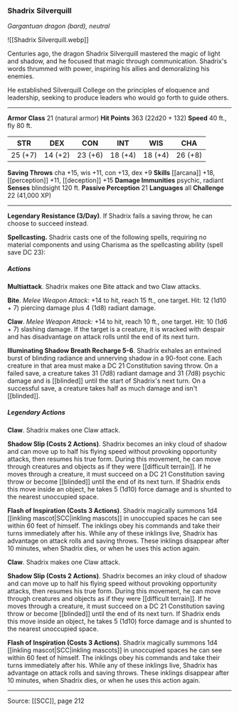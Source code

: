 ### Shadrix Silverquill
_Gargantuan dragon (bard), neutral_

![[Shadrix Silverquill.webp]]

Centuries ago, the dragon Shadrix Silverquill mastered the magic of light and shadow, and he focused that magic through communication. Shadrix's words thrummed with power, inspiring his allies and demoralizing his enemies.

He established Silverquill College on the principles of eloquence and leadership, seeking to produce leaders who would go forth to guide others.




---

**Armor Class** 21 (natural armor)
**Hit Points** 363 (22d20 + 132)
**Speed** 40 ft., fly 80 ft.

| STR     | DEX     | CON     | INT     | WIS     | CHA     |
|---------|---------|---------|---------|---------|---------|
| 25 (+7) | 14 (+2) | 23 (+6) | 18 (+4) | 18 (+4) | 26 (+8) |

**Saving Throws** cha +15, wis +11, con +13, dex +9
**Skills** [[arcana]] +18, [[perception]] +11, [[deception]] +15
**Damage Immunities** psychic, radiant
**Senses** blindsight 120 ft.
**Passive Perception** 21
**Languages** all
**Challenge** 22 (41,000 XP)

---

**Legendary Resistance (3/Day)**. If Shadrix fails a saving throw, he can choose to succeed instead.

**Spellcasting.** Shadrix casts one of the following spells, requiring no material components and using Charisma as the spellcasting ability (spell save DC 23):

##### Actions
**Multiattack**. Shadrix makes one Bite attack and two Claw attacks.

**Bite**. _Melee Weapon Attack:_ +14 to hit, reach 15 ft., one target. Hit: 12 (1d10 + 7) piercing damage plus 4 (1d8) radiant damage.

**Claw**. _Melee Weapon Attack:_ +14 to hit, reach 10 ft., one target. Hit: 10 (1d6 + 7) slashing damage. If the target is a creature, it is wracked with despair and has disadvantage on attack rolls until the end of its next turn.

**Illuminating Shadow Breath Recharge 5-6**. Shadrix exhales an entwined burst of blinding radiance and unnerving shadow in a 90-foot cone. Each creature in that area must make a DC 21 Constitution saving throw. On a failed save, a creature takes 31 (7d8) radiant damage and 31 (7d8) psychic damage and is [[blinded]] until the start of Shadrix's next turn. On a successful save, a creature takes half as much damage and isn't [[blinded]].

##### Legendary Actions
**Claw**. Shadrix makes one Claw attack.

**Shadow Slip (Costs 2 Actions)**. Shadrix becomes an inky cloud of shadow and can move up to half his flying speed without provoking opportunity attacks, then resumes his true form. During this movement, he can move through creatures and objects as if they were [[difficult terrain]]. If he moves through a creature, it must succeed on a DC 21 Constitution saving throw or become [[blinded]] until the end of its next turn. If Shadrix ends this move inside an object, he takes 5 (1d10) force damage and is shunted to the nearest unoccupied space.

**Flash of Inspiration (Costs 3 Actions)**. Shadrix magically summons 1d4 [[inkling mascot|SCC|inkling mascots]] in unoccupied spaces he can see within 60 feet of himself. The inklings obey his commands and take their turns immediately after his. While any of these inklings live, Shadrix has advantage on attack rolls and saving throws. These inklings disappear after 10 minutes, when Shadrix dies, or when he uses this action again.

**Claw**. Shadrix makes one Claw attack.

**Shadow Slip (Costs 2 Actions)**. Shadrix becomes an inky cloud of shadow and can move up to half his flying speed without provoking opportunity attacks, then resumes his true form. During this movement, he can move through creatures and objects as if they were [[difficult terrain]]. If he moves through a creature, it must succeed on a DC 21 Constitution saving throw or become [[blinded]] until the end of its next turn. If Shadrix ends this move inside an object, he takes 5 (1d10) force damage and is shunted to the nearest unoccupied space.

**Flash of Inspiration (Costs 3 Actions)**. Shadrix magically summons 1d4 [[inkling mascot|SCC|inkling mascots]] in unoccupied spaces he can see within 60 feet of himself. The inklings obey his commands and take their turns immediately after his. While any of these inklings live, Shadrix has advantage on attack rolls and saving throws. These inklings disappear after 10 minutes, when Shadrix dies, or when he uses this action again.


---

Source: [[SCC]], page 212